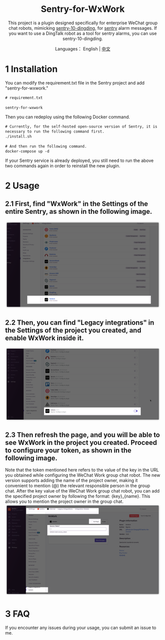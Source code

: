 <h1 align="center">Sentry-for-WxWork</h1>
<div align="center">

This project is a plugin designed specifically for enterprise WeChat group chat robots, mimicking <a href="https://github.com/FeSeason/sentry-10-dingding.git">sentry-10-dingding</a>, for <a href="https://github.com/getsentry/sentry">sentry</a> alarm messages. If you want to use a DingTalk robot as a tool for sentry alarms, you can use sentry-10-dingding.

Languages： English | [中文](README_CN.md)
</div>


# 1 Installation
You can modify the requirement.txt file in the Sentry project and add "sentry-for-wxwork."
```
# requirement.txt

sentry-for-wxwork
```
Then you can redeploy using the following Docker command.
```
# Currently, for the self-hosted open-source version of Sentry, it is necessary to run the following command first.
./install.sh

# And then run the following command.
docker-compose up -d 
```
If your Sentry service is already deployed, you still need to run the above two commands again in order to reinstall the new plugin.

# 2 Usage
## 2.1 First, find "WxWork" in the Settings of the entire Sentry, as shown in the following image.
![To Wxwork](images/Wxwork.png)
## 2.2 Then, you can find "Legacy integrations" in the Settings of the project you created, and enable WxWork inside it.
![To Legacy_ntegrations](images/Legacy_ntegrations.png)
## 2.3 Then refresh the page, and you will be able to see WxWork in the project you created. Proceed to configure your token, as shown in the following image.
Note that the token mentioned here refers to the value of the key in the URL you obtained while configuring the WeChat Work group chat robot.
The new version supports adding the name of the project owner, making it convenient to mention (@) the relevant responsible person in the group chat. After the key value of the WeChat Work group chat robot, you can add the specified project owner by following the format: {key}_{name}. This allows you to mention the project owner in the group chat.
![find token](images/token.png)

# 3 FAQ
If you encounter any issues during your usage, you can submit an issue to me.


